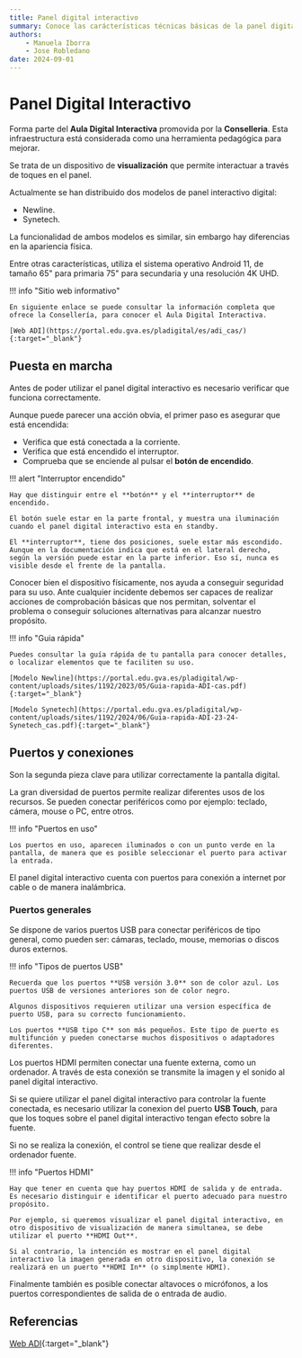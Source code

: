 ```yaml
--- 
title: Panel digital interactivo
summary: Conoce las carácterísticas técnicas básicas de la panel digital interactivo.
authors:
    - Manuela Iborra
    - Jose Robledano
date: 2024-09-01
---
```

# **Panel Digital Interactivo**

Forma parte del **Aula Digital Interactiva** promovida por la **Conselleria**. Esta infraestructura está considerada como una herramienta pedagógica para mejorar.

Se trata de un dispositivo de **visualización** que permite interactuar a través de toques en el panel.

Actualmente se han distribuido dos modelos de panel interactivo digital:
- Newline.
- Synetech.

La funcionalidad de ambos modelos es similar, sin embargo hay diferencias en la apariencia física.

Entre otras características, utiliza el sistema operativo Android 11, de tamaño 65" para primaria 75" para secundaria y una resolución 4K UHD.


!!! info "Sitio web informativo"

    En siguiente enlace se puede consultar la información completa que ofrece la Consellería, para conocer el Aula Digital Interactiva.

    [Web ADI](https://portal.edu.gva.es/pladigital/es/adi_cas/){:target="_blank"}

    

## **Puesta en marcha**

Antes de poder utilizar el panel digital interactivo es necesario verificar que funciona correctamente. 

Aunque puede parecer una acción obvia, el primer paso es asegurar que está encendida:
- Verifica que está conectada a la corriente.
- Verifica que está encendido el interruptor.
- Comprueba que se enciende al pulsar el **botón de encendido**.

!!! alert "Interruptor encendido"

    Hay que distinguir entre el **botón** y el **interruptor** de encendido.

    El botón suele estar en la parte frontal, y muestra una iluminación cuando el panel digital interactivo esta en standby.

    El **interruptor**, tiene dos posiciones, suele estar más escondido. Aunque en la documentación indica que está en el lateral derecho, según la versión puede estar en la parte inferior. Eso sí, nunca es visible desde el frente de la pantalla.


Conocer bien el dispositivo físicamente, nos ayuda a conseguir seguridad para su uso. Ante cualquier incidente debemos ser capaces de realizar acciones de comprobación básicas que nos permitan, solventar el problema o conseguir soluciones alternativas para alcanzar nuestro propósito.


!!! info "Guia rápida"

    Puedes consultar la guía rápida de tu pantalla para conocer detalles, o localizar elementos que te faciliten su uso.

    [Modelo Newline](https://portal.edu.gva.es/pladigital/wp-content/uploads/sites/1192/2023/05/Guia-rapida-ADI-cas.pdf){:target="_blank"}

    [Modelo Synetech](https://portal.edu.gva.es/pladigital/wp-content/uploads/sites/1192/2024/06/Guia-rapida-ADI-23-24-Synetech_cas.pdf){:target="_blank"}

## **Puertos y conexiones**

Son la segunda pieza clave para utilizar correctamente la pantalla digital.

La gran diversidad de puertos permite realizar diferentes usos de los recursos. Se pueden conectar periféricos como por ejemplo: teclado, cámera, mouse o PC, entre otros.



!!! info "Puertos en uso"

    Los puertos en uso, aparecen iluminados o con un punto verde en la pantalla, de manera que es posible seleccionar el puerto para activar la entrada.

El panel digital interactivo cuenta con puertos para conexión a internet por cable o de manera inalámbrica.


### **Puertos generales**

Se dispone de varios puertos USB para conectar periféricos de tipo general, como pueden ser: cámaras, teclado, mouse, memorias o discos duros externos.

!!! info "Tipos de puertos USB"

    Recuerda que los puertos **USB versión 3.0** son de color azul. Los puertos USB de versiones anteriores son de color negro.

    Algunos dispositivos requieren utilizar una version específica de puerto USB, para su correcto funcionamiento.

    Los puertos **USB tipo C** son más pequeños. Este tipo de puerto es multifunción y pueden conectarse muchos dispositivos o adaptadores diferentes.

Los puertos HDMI permiten conectar una fuente externa, como un ordenador. A través de esta conexión se transmite la imagen y el sonido al panel digital interactivo.

Si se quiere utilizar el panel digital interactivo para controlar la fuente conectada, es necesario utilizar la conexion del puerto **USB Touch**, para que los toques sobre el panel digital interactivo tengan efecto sobre la fuente. 

Si no se realiza la conexión, el control se tiene que realizar desde el ordenador fuente.


!!! info "Puertos HDMI"

    Hay que tener en cuenta que hay puertos HDMI de salida y de entrada. Es necesario distinguir e identificar el puerto adecuado para nuestro propósito.

    Por ejemplo, si queremos visualizar el panel digital interactivo, en otro dispositivo de visualización de manera simultanea, se debe utilizar el puerto **HDMI Out**.

    Si al contrario, la intención es mostrar en el panel digital interactivo la imagen generada en otro dispositivo, la conexión se realizará en un puerto **HDMI In** (o simplmente HDMI).


Finalmente también es posible conectar altavoces o micrófonos, a los puertos correspondientes de salida de o entrada de audio.


## **Referencias**

[Web ADI](https://portal.edu.gva.es/pladigital/es/adi_cas/){:target="_blank"}